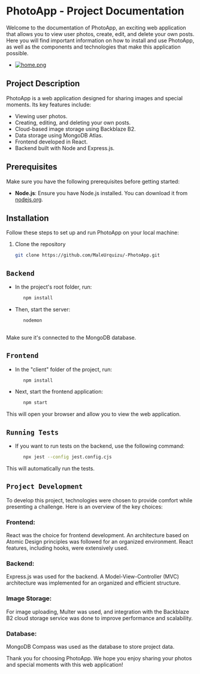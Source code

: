# PhotoApp - Project Documentation

Welcome to the documentation of PhotoApp, an exciting web application that allows you to view user photos, create, edit, and delete your own posts. Here you will find important information on how to install and use PhotoApp, as well as the components and technologies that make this application possible.

- [![home.png](https://i.postimg.cc/2yJzDJjW/home.png)](https://postimg.cc/4H6CvW94)

## Project Description

PhotoApp is a web application designed for sharing images and special moments. Its key features include:

- Viewing user photos.
- Creating, editing, and deleting your own posts.
- Cloud-based image storage using Backblaze B2.
- Data storage using MongoDB Atlas.
- Frontend developed in React.
- Backend built with Node and Express.js.

## Prerequisites

Make sure you have the following prerequisites before getting started:

- **Node.js**: Ensure you have Node.js installed. You can download it from [nodejs.org](https://nodejs.org).

## Installation

Follow these steps to set up and run PhotoApp on your local machine:

1. Clone the repository

   ```bash
   git clone https://github.com/MaleUrquizu/-PhotoApp.git

## ``Backend``
- In the project's root folder, run: 
   ```bash
      npm install

- Then, start the server: 
   ```bash
      nodemon
      
Make sure it's connected to the MongoDB database.

## ``Frontend``
- In the "client" folder of the project, run: 
   ```bash
      npm install

- Next, start the frontend application: 
   ```bash
      npm start

This will open your browser and allow you to view the web application.

## ``Running Tests``
- If you want to run tests on the backend, use the following command:
   ```bash
      npx jest --config jest.config.cjs

This will automatically run the tests.

## ``Project Development``
To develop this project, technologies were chosen to provide comfort while presenting a challenge. Here is an overview of the key choices:

### Frontend: 
React was the choice for frontend development. An architecture based on Atomic Design principles was followed for an organized environment. React features, including hooks, were extensively used.
### Backend: 
 Express.js was used for the backend. A Model-View-Controller (MVC) architecture was implemented for an organized and efficient structure.
### Image Storage: 
For image uploading, Multer was used, and integration with the Backblaze B2 cloud storage service was done to improve performance and scalability.
### Database: 
MongoDB Compass was used as the database to store project data.

Thank you for choosing PhotoApp. We hope you enjoy sharing your photos and special moments with this web application!
